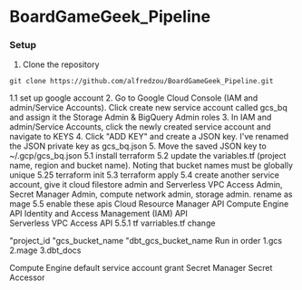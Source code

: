 # BoardGameGeek_Pipeline

###  Setup

1. Clone the repository
``` terminal
git clone https://github.com/alfredzou/BoardGameGeek_Pipeline.git
```
1.1 set up google account
2. Go to Google Cloud Console (IAM and admin/Service Accounts). Click create new service account called gcs_bq and assign it the Storage Admin & BigQuery Admin roles
3. In IAM and admin/Service Accounts, click the newly created service account and navigate to KEYS
4. Click "ADD KEY" and create a JSON key. I've renamed the JSON private key as gcs_bq.json
5. Move the saved JSON key to ~/.gcp/gcs_bq.json
5.1 install terraform
5.2 update the variables.tf (project name, region and bucket name). Noting that bucket names must be globally unique
5.25 terraform init
5.3 terraform apply
5.4 create another service account, give it cloud filestore admin and Serverless VPC Access Admin, Secret Manager Admin, compute network admin, storage admin. rename as mage
5.5 enable these apis
Cloud Resource Manager API
Compute Engine API
Identity and Access Management (IAM) API	
Serverless VPC Access API
5.5.1 tf varriables.tf change 

"project_id
"gcs_bucket_name
"dbt_gcs_bucket_name
Run in order
1.gcs
2.mage
3.dbt_docs

Compute Engine default service account grant Secret Manager Secret Accessor